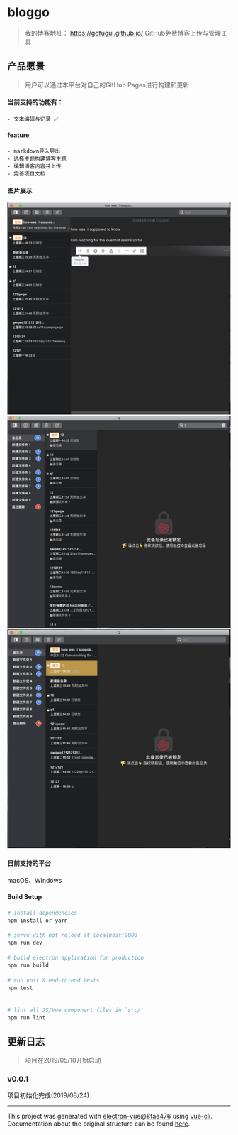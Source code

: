 # bloggo
> 我的博客地址： https://gofugui.github.io/
> GitHub免费博客上传与管理工具

## 产品愿景
> 用户可以通过本平台对自己的GitHub Pages进行构建和更新

#### 当前支持的功能有：
    - 文本编辑与记录 ✅ 
#### feature
    - markdown导入导出 
    - 选择主题构建博客主题 
    - 编辑博客内容并上传 
    - 完善项目文档 
#### 图片展示
![WeChatf1d5cdd94ba1c5c50ab0712e316bd1da](./doc/WeChatf1d5cdd94ba1c5c50ab0712e316bd1da.png)
![WeChat1e375dbd1ad14707514792892c96e66d](./doc/WeChat1e375dbd1ad14707514792892c96e66d.png)
![WeChat5aea2e78492fad027c7ad23df2e7fdff](./doc/WeChat5aea2e78492fad027c7ad23df2e7fdff.png)
#### 目前支持的平台 
macOS、Windows
#### Build Setup

``` bash
# install dependencies
npm install or yarn

# serve with hot reload at localhost:9080
npm run dev

# build electron application for production
npm run build

# run unit & end-to-end tests
npm test


# lint all JS/Vue component files in `src/`
npm run lint

```

## 更新日志
> 项目在2019/05/10开始启动

### v0.0.1
项目初始化完成(2019/08/24)

---

This project was generated with [electron-vue](https://github.com/SimulatedGREG/electron-vue)@[8fae476](https://github.com/SimulatedGREG/electron-vue/tree/8fae4763e9d225d3691b627e83b9e09b56f6c935) using [vue-cli](https://github.com/vuejs/vue-cli). Documentation about the original structure can be found [here](https://simulatedgreg.gitbooks.io/electron-vue/content/index.html).
